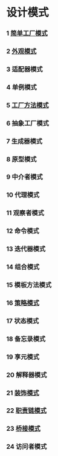 # 设计模式  
### 1 [简单工厂模式](https://github.com/KevenPotter/design-patterns/blob/master/src/main/java/cn/kevenpotter/designpatterns/simpleFactory/overview.md)  
### 2 [外观模式](https://github.com/KevenPotter/design-patterns/blob/master/src/main/java/cn/kevenpotter/designpatterns/facade/overview.md)  
### 3 适配器模式  
### 4 单例模式  
### 5 [工厂方法模式](https://github.com/KevenPotter/design-patterns/blob/master/src/main/java/cn/kevenpotter/designpatterns/factoryMethod/overview.md)  
### 6 抽象工厂模式  
### 7 生成器模式  
### 8 原型模式  
### 9 中介者模式  
### 10 代理模式  
### 11 观察者模式  
### 12 命令模式  
### 13 迭代器模式  
### 14 组合模式  
### 15 模板方法模式  
### 16 [策略模式](https://github.com/KevenPotter/design-patterns/blob/master/src/main/java/cn/kevenpotter/designpatterns/strategy/overview.md)  
### 17 状态模式  
### 18 备忘录模式  
### 19 享元模式  
### 20 解释器模式  
### 21 [装饰模式](https://github.com/KevenPotter/design-patterns/blob/master/src/main/java/cn/kevenpotter/designpatterns/decorator/overview.md)  
### 22 [职责链模式](https://github.com/KevenPotter/design-patterns/blob/master/src/main/java/cn/kevenpotter/designpatterns/chainOfResonsibility/overview.md)  
### 23 [桥接模式](https://github.com/KevenPotter/design-patterns/blob/master/src/main/java/cn/kevenpotter/designpatterns/bridge/overview.md)  
### 24 访问者模式  
